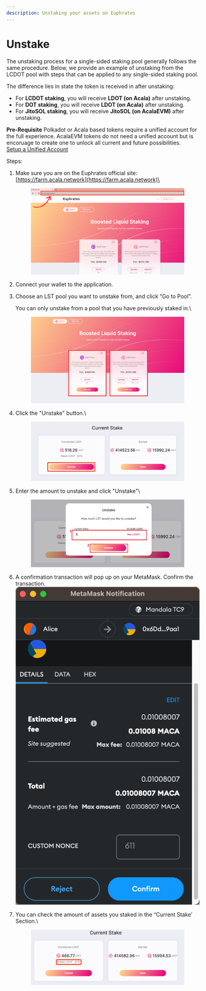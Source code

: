 ```yaml
---
description: Unstaking your assets on Euphrates
---
```


# Unstake

The unstaking process for a single-sided staking pool generally follows the same procedure. Below, we provide an example of unstaking from the LCDOT pool with steps that can be applied to any single-sided staking pool.

The difference lies in state the token is received in after unstaking:

* For **LCDOT staking**, you will receive **LDOT (on Acala)** after unstaking.
* For **DOT staking**, you will receive **LDOT (on Acala)** after unstaking.
* For **JitoSOL staking**, you will receive **JitoSOL (on AcalaEVM)** after unstaking.

**Pre-Requisite** Polkadot or Acala based tokens require a unified account for the full experience. AcalaEVM tokens do not need a unified account but is encoruage to create one to unlock all current and future possibilities. \
[Setup a Unified Account](https://www.notion.so/o/-M\_OLwcDFbYSOX9rQ5hU/s/VQGEivDEmJ3zsYnfc80H/\~/changes/62/how-to-guides/setup-wallet)

Steps:

1.  Make sure you are on the Euphrates official site: [https://farm.acala.network](https://farm.acala.network)\


    <figure><img src="../../.gitbook/assets/Revised (1) (1).png" alt=""><figcaption></figcaption></figure>
2. Connect your wallet to the application.
3.  Choose an LST pool you want to unstake from, and click “Go to Pool”.

    You can only unstake from a pool that you have previously staked in.\


    <figure><img src="../../.gitbook/assets/LCDot choice (2).png" alt=""><figcaption></figcaption></figure>
4.  Click the "Unstake" button.\


    <figure><img src="../../.gitbook/assets/Untitled (3).png" alt=""><figcaption></figcaption></figure>
5.  Enter the amount to unstake and click "Unstake"\


    <figure><img src="../../.gitbook/assets/Untitled (1) (2).png" alt=""><figcaption></figcaption></figure>
6. A confirmation transaction will pop up on your MetaMask. Confirm the transaction.\
   ![](<../../.gitbook/assets/Untitled (2) (1).png>)
7.  You can check the amount of assets you staked in the “Current Stake’ Section.\


    <figure><img src="../../.gitbook/assets/Untitled (3) (1).png" alt=""><figcaption></figcaption></figure>
